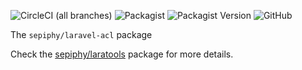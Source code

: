 ![CircleCI (all branches)](https://img.shields.io/circleci/project/github/sepiphy/laratools.svg)
![Packagist](https://img.shields.io/packagist/dt/sepiphy/laravel-acl.svg)
![Packagist Version](https://img.shields.io/packagist/v/sepiphy/laravel-acl.svg?label=version)
![GitHub](https://img.shields.io/github/license/sepiphy/laravel-acl.svg)

The `sepiphy/laravel-acl` package

Check the [sepiphy/laratools](https://github.com/sepiphy/laratools) package for more details.
